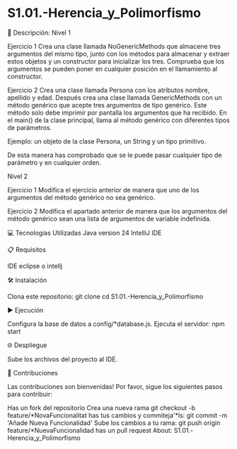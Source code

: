 # S1.01.-Herencia_y_Polimorfismo
📄 Descripción: Nivel 1

Ejercicio 1 Crea una clase llamada NoGenericMethods que almacene tres argumentos del mismo tipo, junto con los métodos para almacenar y extraer estos objetos y un constructor para inicializar los tres. Comprueba que los argumentos se pueden poner en cualquier posición en el llamamiento al constructor.

Ejercicio 2 Crea una clase llamada Persona con los atributos nombre, apellido y edad. Después crea una clase llamada GenericMethods con un método genérico que acepte tres argumentos de tipo genérico. Este método solo debe imprimir por pantalla los argumentos que ha recibido. En el main() de la clase principal, llama al método genérico con diferentes tipos de parámetros.

Ejemplo: un objeto de la clase Persona, un String y un tipo primitivo.

De esta manera has comprobado que se le puede pasar cualquier tipo de parámetro y en cualquier orden.

Nivel 2

Ejercicio 1 Modifica el ejercicio anterior de manera que uno de los argumentos del método genérico no sea genérico.

Ejercicio 2 Modifica el apartado anterior de manera que los argumentos del método genérico sean una lista de argumentos de variable indefinida.

💻 Tecnologías Utilizadas
 Java version 24 
IntelliJ IDE

📋 Requisitos

IDE eclipse o intellj 

🛠️ Instalación

Clona este repositorio: git clone 
cd S1.01.-Herencia_y_Polimorfismo

▶️ Ejecución

Configura la base de datos a config/*database.js. Ejecuta el servidor: npm start

🌐 Despliegue

Sube los archivos del proyecto al IDE.

🤝 Contribuciones

Las contribuciones son bienvenidas! Por favor, sigue los siguientes pasos para contribuir:

Has un fork del repositorio Crea una nueva rama git checkout -b feature/*NovaFuncionalitat has tus cambios y commiteja'*ls: git commit -m 'Añade Nueva Funcionalidad' Sube los cambios a tu rama: git push origin feature/*NuevaFuncionalidad has un pull request About: S1.01.-Herencia_y_Polimorfismo